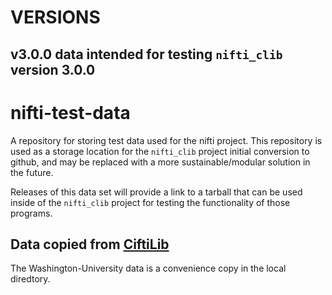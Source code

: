 # VERSIONS
## v3.0.0 data intended for testing `nifti_clib` version 3.0.0

# nifti-test-data

A repository for storing test data used for the nifti project.  This repository is used as a storage location for the `nifti_clib` project initial conversion to github, and may be replaced with a more sustainable/modular solution in the future.

Releases of this data set will provide a link to a tarball that
can be used inside of the `nifti_clib` project for testing
the functionality of those programs.


## Data copied from [CiftiLib](https://github.com/Washington-University/CiftiLib/tree/master/example/data)

The Washington-University data is a convenience copy in the local diredtory.
